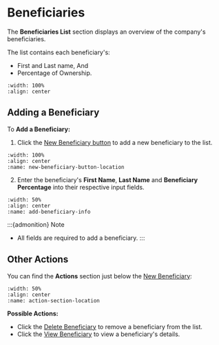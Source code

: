 


# Beneficiaries


The **Beneficiaries List** section displays an overview of the company's beneficiaries.


The list contains each beneficiary's:

- First and Last name, And
- Percentage of Ownership.



```{figure} ../_static/solo_app/Beneficiaries/beneficiary-overview.jpeg
:width: 100%
:align: center
```



## Adding a Beneficiary

To **Add a Beneficiary:**

1. Click the [New Beneficiary button](#new-beneficiary-button) to add a new beneficiary to the list.

```{image} ../_static/solo_app/Beneficiaries/new-beneficiary-location.jpeg
:width: 100%
:align: center
:name: new-beneficiary-button-location
```


2. Enter the beneficiary's **First Name**, **Last Name** and **Beneficiary Percentage** into their respective input fields.



```{image} ../_static/solo_app/Beneficiaries/add-beneficiary-info.jpeg
:width: 50%
:align: center
:name: add-beneficiary-info
```


:::{admonition} Note
- All fields are required to add a beneficiary.
:::


## Other Actions

You can find the **Actions** section just below the [New Beneficiary](#new-beneficiary-button):


```{image} ../_static/solo_app/Beneficiaries/action-section-location.jpeg
:width: 50%
:align: center
:name: action-section-location
```


**Possible Actions:**



- Click the [Delete Beneficiary](#delete-icon) to remove a beneficiary from the list.
- Click the [View Beneficiary](#view-more-icon) to view a beneficiary's details.

